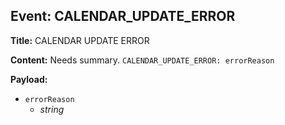 ## Event: CALENDAR_UPDATE_ERROR

**Title:** CALENDAR UPDATE ERROR

**Content:**
Needs summary.
`CALENDAR_UPDATE_ERROR: errorReason`

**Payload:**
- `errorReason`
  - *string*